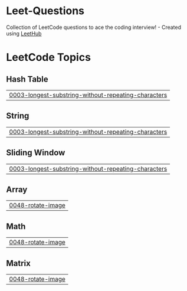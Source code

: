 # Leet-Questions
Collection of LeetCode questions to ace the coding interview! - Created using [LeetHub](https://github.com/QasimWani/LeetHub)

<!---LeetCode Topics Start-->
# LeetCode Topics
## Hash Table
|  |
| ------- |
| [0003-longest-substring-without-repeating-characters](https://github.com/ankushbisht01/Leet-Questions/tree/master/0003-longest-substring-without-repeating-characters) |
## String
|  |
| ------- |
| [0003-longest-substring-without-repeating-characters](https://github.com/ankushbisht01/Leet-Questions/tree/master/0003-longest-substring-without-repeating-characters) |
## Sliding Window
|  |
| ------- |
| [0003-longest-substring-without-repeating-characters](https://github.com/ankushbisht01/Leet-Questions/tree/master/0003-longest-substring-without-repeating-characters) |
## Array
|  |
| ------- |
| [0048-rotate-image](https://github.com/ankushbisht01/Leet-Questions/tree/master/0048-rotate-image) |
## Math
|  |
| ------- |
| [0048-rotate-image](https://github.com/ankushbisht01/Leet-Questions/tree/master/0048-rotate-image) |
## Matrix
|  |
| ------- |
| [0048-rotate-image](https://github.com/ankushbisht01/Leet-Questions/tree/master/0048-rotate-image) |
<!---LeetCode Topics End-->
